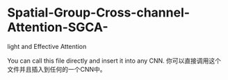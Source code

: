 # Spatial-Group-Cross-channel-Attention-SGCA-
light and Effective Attention

You can call this file directly and insert it into any CNN.
你可以直接调用这个文件并且插入到任何的一个CNN中。
